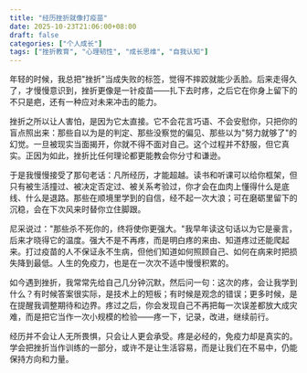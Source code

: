 ```yaml
---
title: "经历挫折就像打疫苗"
date: 2025-10-23T21:06:00+08:00
draft: false
categories: ["个人成长"]
tags: ["挫折教育", "心理韧性", "成长思维", "自我认知"]
---
```


年轻的时候，我总把"挫折"当成失败的标签，觉得不摔跤就能少丢脸。后来走得久了，才慢慢意识到，挫折更像是一针疫苗——扎下去时疼，之后它在你身上留下的不只是疤，还有一种应对未来冲击的能力。

挫折之所以让人害怕，是因为它太直接。它不会花言巧语、不会安慰你，只把你的盲点照出来：那些自以为是的判定、那些没察觉的偏见、那些以为"努力就够了"的幻觉。一旦被现实当面揭开，你就不得不面对自己。这个过程并不舒服，但它真实。正因为如此，挫折比任何理论都更能教会你分寸和谦逊。

于是我慢慢接受了那句老话：凡所经历，才能超越。读书和听课可以给你框架，但只有被生活撞过、被决定否定过、被关系考验过，你才会在血肉上懂得什么是底线、什么是退路。那些在顺境里学到的自信，经不起一次大浪；可在磨砺里留下的沉稳，会在下次风来时替你立住脚跟。

尼采说过："那些杀不死你的，终将使你更强大。"我早年读这句话以为它是豪言，后来才晓得它的温度。强大不是不再疼，而是明白疼的来由、知道疼过还能爬起来。打过疫苗的人不保证永不生病，但他们知道如何照顾自己、如何在病来时把损失降到最低。人生的免疫力，也是在一次次不适中慢慢积累的。

如今遇到挫折，我常常先给自己几分钟沉默，然后问一句：这次的疼，会让我学到什么？有时候答案很实际，是技术上的短板；有时候是观念的错误；更多时候，是在提醒我调整期待和边界。疼过之后，你会发现自己不再把每一次误差都放大成灾难，而是把它当作一次小规模的检验——疼一下，记录，改进，继续前行。

经历并不会让人无所畏惧，只会让人更会承受。疼是必经的，免疫力却是真实的。学会把挫折当作训练的一部分，或许不是让生活容易，而是让我们在不易中，仍能保持方向和力量。